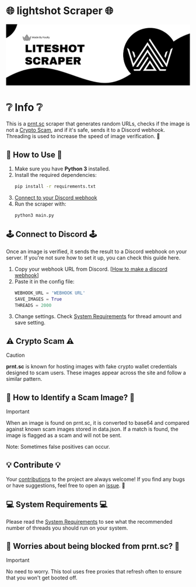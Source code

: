 # 🌐 lightshot Scraper 🌐

![Liteshot Scraper Banner](imgs/Banner.png)

# ❔ Info ❔
This is a [prnt.sc](https://prnt.sc/) scraper that generates random URLs, checks if the image is not a [Crypto Scam](#️-crypto-scam), and if it's safe, sends it to a Discord webhook. Threading is used to increase the speed of image verification. 🚀

## 🔧 How to Use 🔧

1. Make sure you have **Python 3** installed.  
2. Install the required dependencies:  
   ```bash
   pip install -r requirements.txt
3. [Connect to your Discord webhook](#️-connect-to-discord)
4. Run the scraper with:
    ```bash
    python3 main.py
    ```
## 🕹️ Connect to Discord 🕹️
Once an image is verified, it sends the result to a Discord webhook on your server. If you're not sure how to set it up, you can check this guide here.

1. Copy your webhook URL from Discord. [[How to make a discord webhook](https://support.discord.com/hc/en-us/articles/228383668-Intro-to-Webhooks)]
2. Paste it in the config file:
    ```python
    WEBHOOK_URL = 'WEBHOOK URL'
    SAVE_IMAGES = True
    THREADS = 2000
    ```
3. Change settings. Check [System Requirements](#-system-requirements) for thread amount and save setting.

## ⚠️ Crypto Scam ⚠️
> [!CAUTION]
> **prnt.sc** is known for hosting images with fake crypto wallet credentials designed to scam users. These images appear across the site and follow a similar pattern.

## 🧐 How to Identify a Scam Image? 🧐
> [!IMPORTANT]
> When an image is found on prnt.sc, it is converted to base64 and compared against known scam images stored in data.json. If a match is found, the image is flagged as a scam and will not be sent.
> 
> Note: Sometimes false positives can occur.

## 💡 Contribute 💡
Your [contributions](https://github.com/faulty-teen/liteshot-scraper/pulls) to the project are always welcome! If you find any bugs or have suggestions, feel free to open an [issue](https://github.com/faulty-teen/liteshot-scraper/issues). 💬

## 💻 System Requirements 💻
Please read the [System Requirements](/system_requirements.md) to see what the recommended number of threads you should run on your system.

## 🛑 Worries about being blocked from prnt.sc? 🛑
> [!IMPORTANT]
> No need to worry. This tool uses free proxies that refresh often to ensure that you won't get booted off.

